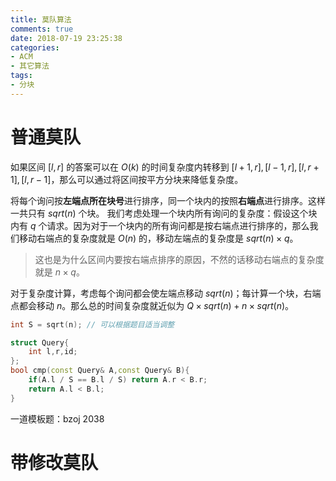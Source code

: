 ```yaml
---
title: 莫队算法
comments: true
date: 2018-07-19 23:25:38
categories:
- ACM
- 其它算法
tags:
- 分块
---
```


# 普通莫队

如果区间 $[l,r]$ 的答案可以在 $O(k)$ 的时间复杂度内转移到 $[l+1,r], [l-1,r], [l, r+1], [l, r-1]$，那么可以通过将区间按平方分块来降低复杂度。

将每个询问按**左端点所在块号**进行排序，同一个块内的按照**右端点**进行排序。这样一共只有 $sqrt(n)$ 个块。 我们考虑处理一个块内所有询问的复杂度：假设这个块内有 $q$ 个请求。因为对于一个块内的所有询问都是按右端点进行排序的，那么我们移动右端点的复杂度就是 $O(n)$ 的，移动左端点的复杂度是 $sqrt(n) \times q$。
>这也是为什么区间内要按右端点排序的原因，不然的话移动右端点的复杂度就是 $n \times q$。

对于复杂度计算，考虑每个询问都会使左端点移动 $sqrt(n)$；每计算一个块，右端点都会移动 $n$。那么总的时间复杂度就近似为 $Q \times sqrt(n) + n \times sqrt(n)$。


```cpp
int S = sqrt(n); // 可以根据题目适当调整

struct Query{
    int l,r,id;
};
bool cmp(const Query& A,const Query& B){
    if(A.l / S == B.l / S) return A.r < B.r;
    return A.l < B.l;
}
```


一道模板题：bzoj 2038

# 带修改莫队